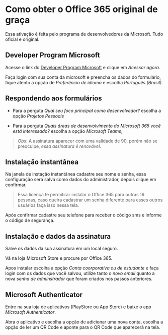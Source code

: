 # Como obter o Office 365 original de graça

Essa ativação é feita pelo programa de desenvolvedores da Microsoft. Tudo oficial e original.

## Developer Program Microsoft

Acesse o link do [Developer Program Microsoft](https://developer.microsoft.com/en-us/microsoft-365/dev-program) e clique em _Acessar agora_.

Faça login com sua conta da microsoft e preencha os dados do formulário, fique atento a opção de *Preferência de idioma* e escolha *Português (Brasil)*.

## Respondendo aos formulários

- Para a perguta _Qual seu foco principal como desenvolvedor?_ escolha a opção *Projetos Pessoais*

- Para a perguta _Quais áreas de desenvolvimento do Microsoft 365 você está interessado?_ escolha a opção *Microsoft Teams*,

> *Obs*: A assinatura aparecer com uma validade de 90, porém não se preoculpe, *essa assinatura é renovável*.

## Instalação instantânea

Na janela de instação instantânea cadastre seu nome e senha, essa configuração será salva como dados do administrador, depois clique em confirmar.

> Essa licença te permitirar instalar o Office 365 para outras 16 pessoas, caso queira cadastrar um senha diferente para esses outros usuários faça isso nessa tela.

Após confirmar cadastre seu telefone para receber o código sms e informe o código de segurança.

## Instalação e dados da assinatura

Salve os dados da sua assinatura em um local seguro.

Vá na loja Microsoft Store e procure por Office 365.

Apos instalar escolha a opção *Conta coorporativa ou de estudante* e faça login com os dados que você salvou, utilize tanto o *novo email* quanto a nova *senha de adminstrador* que foram criados nos passos anteriores.

## Microsoft Authenticator

Entre na sua loja de aplicativos (PlayStore ou App Store) e baixe o app *Microsoft Authenticator*. 

Abra o aplicativo e escolha a opção de adicionar uma nova conta, escolha a opção de ler um QR Code e aponte para o QR Code que aparecerá na tela.
